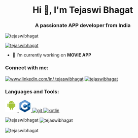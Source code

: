<h1 align="center">Hi 👋, I'm Tejaswi Bhagat</h1>
<h3 align="center">A passionate APP developer from India</h3>

<p align="left"> <img src="https://komarev.com/ghpvc/?username=tejaswibhagat&label=Profile%20views&color=0e75b6&style=flat" alt="tejaswibhagat" /> </p>

<p align="left"> <a href="https://github.com/ryo-ma/github-profile-trophy"><img src="https://github-profile-trophy.vercel.app/?username=tejaswibhagat" alt="tejaswibhagat" /></a> </p>

- 🔭 I’m currently working on **MOVIE APP**

<h3 align="left">Connect with me:</h3>
<p align="left">
<a href="https://linkedin.com/in/www.linkedin.com/in/ tejaswibhagat" target="blank"><img align="center" src="https://raw.githubusercontent.com/rahuldkjain/github-profile-readme-generator/master/src/images/icons/Social/linked-in-alt.svg" alt="www.linkedin.com/in/ tejaswibhagat" height="30" width="40" /></a>
<a href="https://www.leetcode.com/tejaswibhagat" target="blank"><img align="center" src="https://raw.githubusercontent.com/rahuldkjain/github-profile-readme-generator/master/src/images/icons/Social/leet-code.svg" alt="tejaswibhagat" height="30" width="40" /></a>
</p>

<h3 align="left">Languages and Tools:</h3>
<p align="left"> <a href="https://developer.android.com" target="_blank" rel="noreferrer"> <img src="https://raw.githubusercontent.com/devicons/devicon/master/icons/android/android-original-wordmark.svg" alt="android" width="40" height="40"/> </a> <a href="https://www.w3schools.com/cpp/" target="_blank" rel="noreferrer"> <img src="https://raw.githubusercontent.com/devicons/devicon/master/icons/cplusplus/cplusplus-original.svg" alt="cplusplus" width="40" height="40"/> </a> <a href="https://git-scm.com/" target="_blank" rel="noreferrer"> <img src="https://www.vectorlogo.zone/logos/git-scm/git-scm-icon.svg" alt="git" width="40" height="40"/> </a> <a href="https://kotlinlang.org" target="_blank" rel="noreferrer"> <img src="https://www.vectorlogo.zone/logos/kotlinlang/kotlinlang-icon.svg" alt="kotlin" width="40" height="40"/> </a> </p>

<p><img align="left" src="https://github-readme-stats.vercel.app/api/top-langs?username=tejaswibhagat&show_icons=true&locale=en&layout=compact" alt="tejaswibhagat" /></p>

<p>&nbsp;<img align="center" src="https://github-readme-stats.vercel.app/api?username=tejaswibhagat&show_icons=true&locale=en" alt="tejaswibhagat" /></p>

<p><img align="center" src="https://github-readme-streak-stats.herokuapp.com/?user=tejaswibhagat&" alt="tejaswibhagat" /></p>
